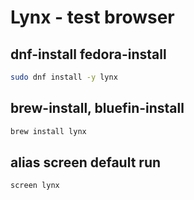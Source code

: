 # Lynx - test browser

## dnf-install fedora-install
```sh
sudo dnf install -y lynx
```

## brew-install, bluefin-install
```sh
brew install lynx
```

## alias screen default run
```sh
screen lynx
```
